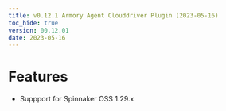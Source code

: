 ```yaml
---
title: v0.12.1 Armory Agent Clouddriver Plugin (2023-05-16)
toc_hide: true
version: 00.12.01
date: 2023-05-16
---
```


# Features
* Suppport for Spinnaker OSS 1.29.x
